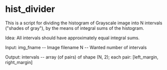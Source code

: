 # hist_divider
This is a script for dividing the histogram of Grayscale image into N intervals ("shades of gray"), 
by the means of integral sums of the histogram.

Idea: All intervals should have approximately equal integral sums.

Input: 
  img_fname -- Image filename
  N         -- Wanted number of intervals

Output:
  intervals -- array (of pairs) of shape (N, 2); each pair: [left_margin, right_margin]
